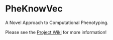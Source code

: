 # PheKnowVec
A Novel Approach to Computational Phenotyping.

Please see the [Project Wiki](https://github.com/callahantiff/PheKnowVec/wiki) for more information!
